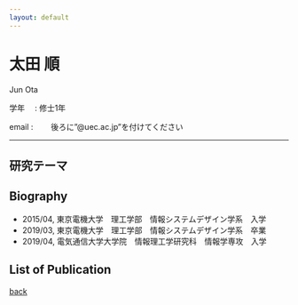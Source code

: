 ```yaml
---
layout: default
---
```


# 太田 順

<!-- ![takaki](./fig/toh.jpg){:width="300px"} -->

Jun Ota

学年 　: 修士1年

email : 　　後ろに”@uec.ac.jp”を付けてください

---


## 研究テーマ


## Biography
- 2015/04, 東京電機大学　理工学部　情報システムデザイン学系　入学
- 2019/03, 東京電機大学　理工学部　情報システムデザイン学系　卒業
- 2019/04, 電気通信大学大学院　情報理工学研究科　情報学専攻　入学


## List of Publication

[back](./)
